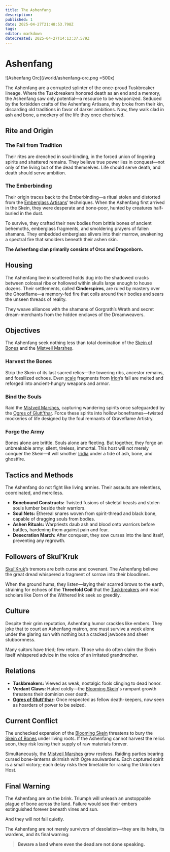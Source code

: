 ```yaml
---
title: The Ashenfang
description: 
published: 1
date: 2025-04-27T21:48:53.798Z
tags: 
editor: markdown
dateCreated: 2025-04-27T14:13:37.579Z
---
```


# Ashenfang

![Ashenfang Orc](/world/ashenfang-orc.png =500x)

The Ashenfang are a corrupted splinter of the once-proud Tuskbreaker lineage. Where the Tuskbreakers honored death as an end and a memory, the Ashenfang saw only potential—a resource to be weaponized. Seduced by the forbidden crafts of the Ashenfang Artisans, they broke from their kin, discarding old traditions in favor of darker ambitions. Now, they walk clad in ash and bone, a mockery of the life they once cherished.

## Rite and Origin

### The Fall from Tradition

Their rites are drenched in soul-binding, in the forced union of lingering spirits and shattered remains. They believe true power lies in conquest—not only of the living but of the dead themselves. Life should serve death, and death should serve ambition.

### The Emberbinding

Their origin traces back to the Emberbinding—a ritual stolen and distorted from the [Emberglass Artisans](/structure/society/profession/emberglass-artisan.md)’ techniques. When the Ashenfang first arrived in the Skein, they were desperate and bone-poor, hunted by creatures half-buried in the dust. 

To survive, they crafted their new bodies from brittle bones of ancient behemoths, emberglass fragments, and smoldering prayers of fallen shamans. They embedded emberglass slivers into their marrow, awakening a spectral fire that smolders beneath their ashen skin.

**The Ashenfang clan primarily consists of Orcs and Dragonborn.**

## Housing

The Ashenfang live in scattered holds dug into the shadowed cracks between colossal ribs or hollowed within skulls large enough to house dozens. Their settlements, called **Cinderspires**, are ruled by mastery over the Ghostflame—a memory-fed fire that coils around their bodies and sears the unseen threads of reality.

They weave alliances with the shamans of Gorgrath’s Wrath and secret dream-merchants from the hidden enclaves of the Dreamweavers.

## Objectives

The Ashenfang seek nothing less than total domination of the [Skein of Bones](/geography/region/skein-of-bones.md) and the [Mistveil Marshes](/geography/region/mistveil-marshes.md).

### Harvest the Bones

Strip the Skein of its last sacred relics—the towering ribs, ancestor remains, and fossilized echoes. Even [scale](/geography/landmark/scale.md) fragments from [Irion](/being/deity/irion.md)’s fall are melted and reforged into ancient-hungry weapons and armor.

### Bind the Souls

Raid the [Mistveil Marshes](/geography/region/mistveil-marshes.md), capturing wandering spirits once safeguarded by the [Ogres of Glutt'thar](/structure/society/ogres-of-glutt-thar.md). Force these spirits into hollow boneframes—twisted mockeries of life designed by the foul remnants of Graveflame Artistry.

### Forge the Army

Bones alone are brittle. Souls alone are fleeting. But together, they forge an unbreakable army: silent, tireless, immortal. This host will not merely conquer the Skein—it will smother [Iridia](/geography/cosmology/iridia.md) under a tide of ash, bone, and ghostfire.

## Tactics and Methods

The Ashenfang do not fight like living armies. Their assaults are relentless, coordinated, and merciless.

- **Bonebound Constructs:** Twisted fusions of skeletal beasts and stolen souls lumber beside their warriors.
- **Soul Nets:** Ethereal snares woven from spirit-thread and black bone, capable of dragging souls from bodies.
- **Ashen Rituals:** Warpriests daub ash and blood onto warriors before battles, hardening them against pain and fear.
- **Desecration March:** After conquest, they sow curses into the land itself, preventing any regrowth.

## Followers of Skul’Kruk

[Skul’Kruk](/being/titan/skul-kruk.md)’s tremors are both curse and covenant. The Ashenfang believe the great dread whispered a fragment of sorrow into their bloodlines.

When the ground hums, they listen—laying their scarred brows to the earth, straining for echoes of the **Threefold Coil** that the [Tuskbreakers](/structure/society/profession/tuskbreakers.md) and mad scholars like Dorn of the Withered Ink seek so greedily.

## Culture

Despite their grim reputation, Ashenfang humor crackles like embers. They joke that to court an Ashenfang matron, one must survive a week alone under the glaring sun with nothing but a cracked jawbone and sheer stubbornness. 

Many suitors have tried; few return. Those who do often claim the Skein itself whispered advice in the voice of an irritated grandmother.

## Relations

- **Tuskbreakers:** Viewed as weak, nostalgic fools clinging to dead honor.
- **Verdant Claws:** Hated coldly—the [Blooming Skein](/geography/region/blooming-skein.md)'s rampant growth threatens their dominion over death.
- **[Ogres of Glutt'thar](/structure/society/ogres-of-glutt-thar.md):** Once respected as fellow death-keepers, now seen as hoarders of power to be seized.

## Current Conflict

The unchecked expansion of the [Blooming Skein](/geography/region/blooming-skein.md) threatens to bury the [Skein of Bones](/geography/region/skein-of-bones.md) under living roots. If the Ashenfang cannot harvest the relics soon, they risk losing their supply of raw materials forever.

Simultaneously, the [Mistveil Marshes](/geography/region/mistveil-marshes.md) grow restless. Raiding parties bearing cursed bone-lanterns skirmish with Ogre soulwardens. Each captured spirit is a small victory; each delay risks their timetable for raising the Unbroken Host.

## Final Warning
The Ashenfang are on the brink. Triumph will unleash an unstoppable plague of bone across the land. Failure would see their embers extinguished forever beneath vines and sun.

And they will not fail quietly.

The Ashenfang are not merely survivors of desolation—they are its heirs, its wardens, and its final warning:

> **Beware a land where even the dead are not done speaking.**
